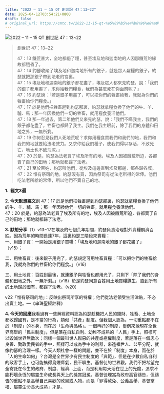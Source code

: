 ```yaml
---
title: "2022 – 11 – 15 QT 創世記 47：13~22"
date: 2025-04-12T03:54:21+0800
draft: false
# original_url: https://cmtc.tw/2022-11-15-qt-%e5%89%b5%e4%b8%96%e8%a8%98-47%ef%bc%9a1322
---
```


![2022 – 11 – 15 QT 創世記 47：13\~22](/images/qt.jpg  "2022 – 11 – 15 QT 創世記 47：13\~22")

> 創世記 47：13\~22
>
> 47：13 饑荒甚大，全地都絕了糧，甚至埃及地和迦南地的人因那饑荒的緣故都餓昏了。  
> 47：14 約瑟收聚了埃及地和迦南地所有的銀子，就是眾人糴糧的銀子，約瑟就把那銀子帶到法老的宮裏。  
> 47：15 埃及地和迦南地的銀子都花盡了，埃及眾人都來見約瑟，說：「我們的銀子都用盡了，求你給我們糧食，我們為甚麼死在你面前呢？」  
> 47：16 約瑟說：「若是銀子用盡了，可以把你們的牲畜給我，我就為你們的牲畜給你們糧食。」  
> 47：17 於是他們把牲畜趕到約瑟那裏，約瑟就拿糧食換了他們的牛、羊、驢、馬；那一年因換他們一切的牲畜，就用糧食養活他們。  
> 47：18 那一年過去，第二年他們又來見約瑟，說：「我們不瞞我主，我們的銀子都花盡了，牲畜也都歸了我主。我們在我主眼前，除了我們的身體和田地之外，一無所剩。  
> 47：19 你何忍見我們人死地荒呢？求你用糧食買我們和我們的地，我們和我們的地就要給法老效力。又求你給我們種子，使我們得以存活，不致死亡，地土也不致荒涼。」  
> 47：20 於是，約瑟為法老買了埃及所有的地，埃及人因被饑荒所迫，各都賣了自己的田地；那地就都歸了法老。  
> 47：21 至於百姓，約瑟叫他們，從埃及這邊直到埃及那邊，都各歸各城。  
> 47：22 惟有祭司的地，約瑟沒有買，因為祭司有從法老所得的常俸。他們吃法老所給的常俸，所以他們不賣自己的地。

**1.  經文3遍**

**2. 今天默想經文**創 47：17 於是他們把牲畜趕到約瑟那裏，約瑟就拿糧食換了他們的牛、羊、驢、馬；那一年因換他們一切的牲畜，就用糧食養活他們。  
47：20 於是，約瑟為法老買了埃及所有的地，埃及人因被饑荒所迫，各都賣了自己的田地；那地就都歸了法老。

**3. 默想分享**（1）v13\~17在埃及的七個荒年期間，約瑟負責治理對外賣糧賙濟百姓。因為荒年的時間長達7年，這裏約瑟三階段來賣糧：  
一、用銀子買：一開始是用銀子買糧：「埃及地和迦南地的銀子都花盡了」（v15）；

二、用牲畜買：後來銀子用完了，約瑟規定可用牲畜買糧：「可以把你們的牲畜給我，我就為你們的牲畜給你們糧食。」（v16）

三、用土地買：百姓到最後，就連銀子與牲畜也都用光了，只剩下「除了我們的身體和田地之外，一無所剩。」（v18）於是約瑟同意百姓用土地買糧謀生，直到所有的土地歸於國有，都歸了法老。（v20）

v22「惟有祭司的地」：反映出祭司所享的特權；他們從法老領受生活津貼，不必出賣土地。—《串珠聖經註釋》

**4. 今天的回應**我看過有一些解經資料認為約瑟趁機把人民的錢財、牲畜、土地全都收歸國有，是不當的行為，類似「共產」制度。但我個人認為，一切重點都不在於「制度」的本身，而在於「生命與品格」。一個再好的制度，舉例來說現在全世界高舉的「民主制度」，但是落在自私自利、幼稚不成熟的「人民」手上，照樣可以毀滅世界無數次；同樣一個最叫世人厭惡的共產或極權制度，若是落在一個忠心良善、勤政愛民者的手中，照樣可以成為手中的利器，來造福世人、公平分配，就像約瑟的治理一樣。今天人類社會一樣的問題，並不在於「制度」本身，而在於「人的生命如何」？台灣是全世界少有民主制度的「典範」，但是在少數自私自利的政客手上，也可能搞得烏煙瘴氣，民不聊生。基督徒的世界觀，我們不把希望完全寄託在今生的政府、制度、經濟…上面，而是利用每天活在世上的光陰，追求不能朽壞永恆的屬靈生命成長與天上的獎賞冠冕。基督徒理當為政府高官禱告，但禱告的重點不是高舉自己喜歡的政黨或人物，而是「罪得赦免、公義高舉、基督掌權、屬靈生命長大成熟」才是。